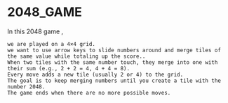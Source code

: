 # 2048_GAME

In this 2048 game , 

    we are played on a 4×4 grid.
	we want to use arrow keys to slide numbers around and merge tiles of the same value while totaling up the score..
    When two tiles with the same number touch, they merge into one with their sum (e.g., 2 + 2 = 4, 4 + 4 = 8).
    Every move adds a new tile (usually 2 or 4) to the grid.
    The goal is to keep merging numbers until you create a tile with the number 2048.
    The game ends when there are no more possible moves.